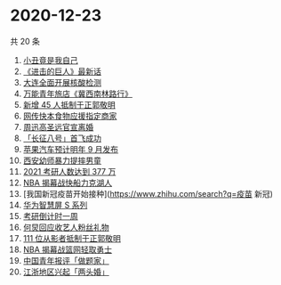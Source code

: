 # 2020-12-23

共 20 条

<!-- BEGIN -->
<!-- 最后更新时间 Wed Dec 23 2020 15:15:54 GMT+0800 (CST) -->
1. [小丑竟是我自己](https://www.zhihu.com/search?q=小丑竟是我自己)
1. [《进击的巨人》最新话](https://www.zhihu.com/search?q=进击的巨人)
1. [大连全面开展核酸检测](https://www.zhihu.com/search?q=大连疫情)
1. [万能青年旅店《冀西南林路行》](https://www.zhihu.com/search?q=万能青年旅店)
1. [新增 45 人抵制于正郭敬明](https://www.zhihu.com/search?q=于正郭敬明)
1. [网传快本食物应援指定商家](https://www.zhihu.com/search?q=快乐大本营)
1. [周迅高圣远官宣离婚](https://www.zhihu.com/search?q=周迅高圣远)
1. [「长征八号」首飞成功](https://www.zhihu.com/search?q=长征八号)
1. [苹果汽车预计明年 9 月发布](https://www.zhihu.com/search?q=苹果汽车)
1. [西安幼师暴力提摔男童](https://www.zhihu.com/search?q=幼师提摔男童)
1. [2021 考研人数达到 377 万](https://www.zhihu.com/search?q=考研人数)
1. [NBA 揭幕战快船力克湖人](https://www.zhihu.com/search?q=湖人)
1. [我国新冠疫苗开始接种](https://www.zhihu.com/search?q=疫苗 新冠)
1. [华为智慧屏 S 系列](https://www.zhihu.com/search?q=华为智慧屏)
1. [考研倒计时一周](https://www.zhihu.com/search?q=考研)
1. [何炅回应收艺人粉丝礼物](https://www.zhihu.com/search?q=何炅收礼)
1. [111 位从影者抵制于正郭敬明](https://www.zhihu.com/search?q=于正郭敬明)
1. [NBA 揭幕战篮网轻取勇士](https://www.zhihu.com/search?q=篮网)
1. [中国青年报评「做题家」](https://www.zhihu.com/search?q=中国青年报)
1. [江浙地区兴起「两头婚」](https://www.zhihu.com/search?q=两头婚)
<!-- END -->
